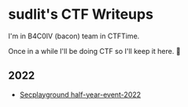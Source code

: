 # sudlit's CTF Writeups

I'm in B4C0IV (bacon) team in CTFTime.

Once in a while I'll be doing CTF so I'll keep it here. 🐅

## 2022
* [Secplayground half-year-event-2022](secplayground-event)



